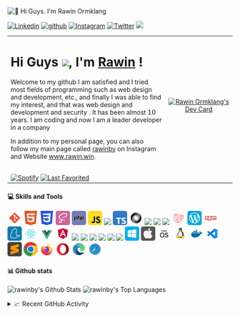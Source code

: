 <img src="https://i.imgur.com/FIVGQD7.jpg" alt="👋 Hi Guys. I'm Rawin Ormklang" title="👋 Hi Guys. I'm Rawin Ormklang"/>

<div align="left">

[![Linkedin](https://img.shields.io/badge/rawinby-%231DA1F2.svg?style=for-the-badge&logo=Linkedin&logoColor=white&color=1A7AB5)](https://www.linkedin.com/in/rawinby/)
[![github](https://img.shields.io/badge/rawinby-12100E.svg?style=for-the-badge&logo=github&logoColor=white)](https://github.com/rawinby/)
[![Instagram](https://img.shields.io/badge/rawinby-%23E4405F.svg?style=for-the-badge&logo=Instagram&logoColor=white&color=D12B7A)](https://www.instagram.com/rawinby/)
[![Twitter](https://img.shields.io/badge/rawinby-%231DA1F2.svg?style=for-the-badge&logo=Twitter&logoColor=white&color=2296E9)](https://www.twitter.com/rawinby/)
![](https://komarev.com/ghpvc/?username=rawinby&label=PROFILE+VIEWS&style=for-the-badge&color=brightgreen)

</div>  

<table>
  <tr>
    <td>
     <h1>Hi Guys <img src="https://i.imgur.com/R4SfNQG.gif" width="25">, I'm <a href="https://rawin.co" target="_blank" rel="noopener noreferrer">Rawin</a> !</h1>

Welcome to my github
I am satisfied and I tried most fields of programming such as web design and development, etc., and finally I was able to find my interest, and that was web design and development and security . It has been almost 10 years. I am coding and now I am a leader developer in a company
&nbsp;

In addition to my personal page, you can also follow my main page called <a target="_blank" href="https://www.instagram.com/rawinby/">rawinby</a> on Instagram and Website <a target="_blank" href="https://rawin.win">www.rawin.win</a>.

<br/>
<a target="_blank" href="https://open.spotify.com/user/jjzobpl40am1hc6y1fs7oukqj"><img src="https://img.shields.io/badge/Follow me on Spotify-%231DB954.svg?&style=for-the-badge&logo=spotify&logoColor=white&color=35D860" alt="Spotify"></a> 
<a target="_blank" href="https://open.spotify.com/playlist/7rV5ZnwTaL2vVAE7bgW9Mi"><img src="https://img.shields.io/badge/Last Favorited-%231DB954.svg?&style=for-the-badge&logo=spotify&logoColor=white&color=35D860" alt="Last Favorited"></a>

   </td>
   <td align="center" width="30%"> 
      <a href="https://app.daily.dev/rawinby"><img src="https://api.daily.dev/devcards/50af7b7cb66b46a8a535d2982b7dbeb3.png?r=s8y" width="400" alt="Rawin Ormklang's Dev Card"/></a> <br/><br/>

   </td>
  </tr>
  <!--
 <tr>
  <td colspan="2">
   
   <p align="left">
    I code with :  👇
    <br/>
    <img src="https://img.shields.io/badge/HTML-239120?style=for-the-badge&logo=html5&logoColor=white&color=DA4D25"/>  
    <img src="https://img.shields.io/badge/CSS-239120?&style=for-the-badge&logo=css3&logoColor=white&color=166DAF"/>
    <img src="https://img.shields.io/badge/JavaScript-F7DF1E?style=for-the-badge&logo=javascript&logoColor=white&color=E6B523"/> 
    <img src="https://img.shields.io/badge/SCSS-F7DF1E?style=for-the-badge&logo=sass&logoColor=white&color=C76494"/> 
    <img src="https://img.shields.io/badge/less-F7DF1E?style=for-the-badge&logo=less&logoColor=white&color=2A4C82"/> 
    <img src="https://img.shields.io/badge/TypeScript-F7DF1E?style=for-the-badge&logo=typescript&logoColor=white&color=1874C2"/> 
    <img src="https://img.shields.io/badge/PHP-F7DF1E?style=for-the-badge&logo=php&logoColor=white&color=7377AD"/> 
    <img src="https://img.shields.io/badge/Bootstrap-3776AB?style=for-the-badge&logo=bootstrap&logoColor=white&color=701BEF"/> 
    <img src="https://img.shields.io/badge/React-3776AB?style=for-the-badge&logo=react&logoColor=white&color=30C6F7"/> 
    <img src="https://img.shields.io/badge/Angular-3776AB?style=for-the-badge&logo=Angular&logoColor=white&color=D20030"/> 
    <img src="https://img.shields.io/badge/Vue.js-3776AB?style=for-the-badge&logo=Vue.js&logoColor=white&color=3FB27F"/> 
    </p>
   
  </td>
 </tr>
 -->
</table>


#### 💻  Skills and Tools
<p align="left">
<img height="32" src="https://raw.githubusercontent.com/edent/SuperTinyIcons/master/images/svg/git.svg" />
<img height="32" src="https://raw.githubusercontent.com/edent/SuperTinyIcons/master/images/svg/html5.svg" />
<img height="32" src="https://raw.githubusercontent.com/edent/SuperTinyIcons/master/images/svg/css3.svg" />
<img height="32" src="https://raw.githubusercontent.com/edent/SuperTinyIcons/master/images/svg/sass.svg" />
<img height="32" src="https://raw.githubusercontent.com/edent/SuperTinyIcons/master/images/svg/php.svg" />
<img height="32" src="https://raw.githubusercontent.com/edent/SuperTinyIcons/master/images/svg/javascript.svg" />
<img height="32" src="https://www.toughlex.com/images/expertise/technology/nodejs/logo.png" />
<img height="32" src="https://raw.githubusercontent.com/edent/SuperTinyIcons/master/images/svg/typescript.svg" />
<img height="32" src="https://raw.githubusercontent.com/edent/SuperTinyIcons/master/images/svg/json.svg" />

<img height="32" src="https://upload.wikimedia.org/wikipedia/commons/thumb/b/b2/Bootstrap_logo.svg/1280px-Bootstrap_logo.svg.png" />
<img height="32" src="https://gw.alipayobjects.com/zos/rmsportal/rlpTLlbMzTNYuZGGCVYM.png" />
<img height="32" src="https://seeklogo.com/images/C/codeigniter-logo-BDF3D666E7-seeklogo.com.png" />
<img height="32" src="https://raw.githubusercontent.com/edent/SuperTinyIcons/master/images/svg/laravel.svg" />
<img height="32" src="https://raw.githubusercontent.com/edent/SuperTinyIcons/master/images/svg/wordpress.svg" />
<img height="32" src="https://raw.githubusercontent.com/edent/SuperTinyIcons/master/images/svg/npm.svg" />
<img height="32" src="https://raw.githubusercontent.com/edent/SuperTinyIcons/master/images/svg/yarn.svg" />
<img height="32" src="https://raw.githubusercontent.com/edent/SuperTinyIcons/master/images/svg/react.svg" />    
<img height="32" src="https://raw.githubusercontent.com/edent/SuperTinyIcons/master/images/svg/vue.svg" />
<img height="32" src="https://raw.githubusercontent.com/edent/SuperTinyIcons/master/images/svg/angular.svg" />
<img height="32" src="https://cartologic.com/img/Cartoview-product/GeoServer.png" />
<img height="32" src="https://upload.wikimedia.org/wikipedia/commons/thumb/6/67/OpenLayers_logo.svg/2048px-OpenLayers_logo.svg.png" />
<img height="32" src="https://upload.wikimedia.org/wikipedia/commons/thumb/d/df/ArcGIS_logo.png/800px-ArcGIS_logo.png" />


<img height="32" src="https://pngimg.com/uploads/mysql/mysql_PNG35.png" />
<img height="32" src="https://www.svgrepo.com/show/303229/microsoft-sql-server-logo.svg" />
<img height="32" src="https://cdn.icon-icons.com/icons2/2415/PNG/512/mongodb_plain_wordmark_logo_icon_146423.png" />


<img height="32" src="https://raw.githubusercontent.com/edent/SuperTinyIcons/master/images/svg/windows.svg" />
<img height="32" src="https://raw.githubusercontent.com/edent/SuperTinyIcons/master/images/svg/apple.svg" />
<img height="32" src="https://raw.githubusercontent.com/edent/SuperTinyIcons/master/images/svg/macos.svg" />
<img height="32" src="https://raw.githubusercontent.com/edent/SuperTinyIcons/master/images/svg/linux.svg" />
<img height="32" src="https://raw.githubusercontent.com/edent/SuperTinyIcons/master/images/svg/docker.svg" />
<img height="32" src="https://raw.githubusercontent.com/edent/SuperTinyIcons/master/images/svg/visualstudiocode.svg" />
<img height="32" src="https://raw.githubusercontent.com/edent/SuperTinyIcons/master/images/svg/sublimetext.svg" />
<img height="32" src="https://raw.githubusercontent.com/edent/SuperTinyIcons/master/images/svg/chrome.svg" />
<img height="32" src="https://raw.githubusercontent.com/edent/SuperTinyIcons/master/images/svg/firefox.svg" />
<img height="32" src="https://raw.githubusercontent.com/edent/SuperTinyIcons/master/images/svg/opera.svg" />
<img height="32" src="https://raw.githubusercontent.com/edent/SuperTinyIcons/master/images/svg/edge.svg" />
<img height="32" src="https://raw.githubusercontent.com/edent/SuperTinyIcons/master/images/svg/safari.svg" />



</p>


#### 📊 Github stats

<img alt="rawinby's Github Stats" src="https://github-readme-stats.vercel.app/api/?username=rawinby&show_icons=true&count_private=true&theme=default&hide_border=true&bg_color=fff&title_color=185be0&icon_color=185be0" height="192px"/></a>
<img alt="rawinby's Top Languages" src="https://github-readme-stats.vercel.app/api/top-langs/?username=rawinby&langs_count=8&layout=compact&theme=default&hide_border=true&bg_color=fff&title_color=000&icon_color=000&hide=Jupyter%20Notebook" height="192px"/>

<details>
  <summary>📈  Recent GitHub Activity</summary>
  <br/>
<img alt="rzashakeri's Activity Graph" src="https://activity-graph.herokuapp.com/graph/?username=rawinby&bg_color=fff&color=000&line=00E676&point=000&hide_border=true" />
</details>

